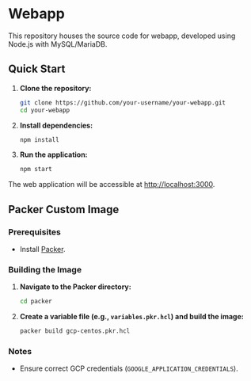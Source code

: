 # Webapp

This repository houses the source code for webapp, developed using Node.js with MySQL/MariaDB.

## Quick Start

1. **Clone the repository:**
    ```bash
    git clone https://github.com/your-username/your-webapp.git
    cd your-webapp
    ```

2. **Install dependencies:**
    ```bash
    npm install
    ```

3. **Run the application:**
    ```bash
    npm start
    ```

The web application will be accessible at [http://localhost:3000](http://localhost:3000).

## Packer Custom Image

### Prerequisites

- Install [Packer](https://www.packer.io/).

### Building the Image

1. **Navigate to the Packer directory:**
    ```bash
    cd packer
    ```

2. **Create a variable file (e.g., `variables.pkr.hcl`) and build the image:**
    ```bash
    packer build gcp-centos.pkr.hcl
    ```

### Notes

- Ensure correct GCP credentials (`GOOGLE_APPLICATION_CREDENTIALS`).
